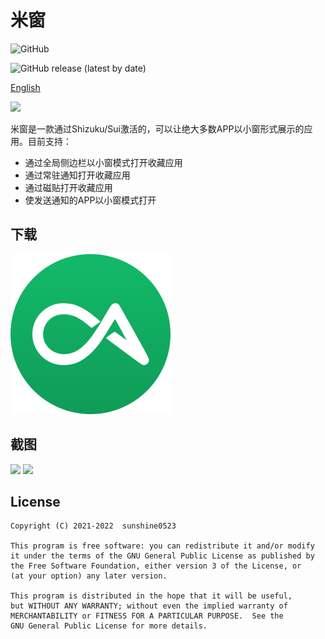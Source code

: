 # 米窗

![GitHub](https://img.shields.io/github/license/sunshine0523/Mi-FreeForm)

![GitHub release (latest by date)](https://img.shields.io/github/v/release/sunshine0523/Mi-FreeForm)

[English](README.md)

<img src="https://raw.githubusercontent.com/sunshine0523/Mi-FreeForm/master/app/src/main/res/mipmap/ic_launcher.png" width="100"/>

米窗是一款通过Shizuku/Sui激活的，可以让绝大多数APP以小窗形式展示的应用。目前支持：
- 通过全局侧边栏以小窗模式打开收藏应用
- 通过常驻通知打开收藏应用
- 通过磁贴打开收藏应用
- 使发送通知的APP以小窗模式打开

## 下载
[![酷安](images/coolapk.png)](https://www.coolapk.com/apk/com.sunshine.freeform)

## 截图
<img src="https://raw.githubusercontent.com/sunshine0523/Mi-FreeForm/master/images/screenshot_1.jpg" width="500"/>
<img src="https://raw.githubusercontent.com/sunshine0523/Mi-FreeForm/master/images/screenshot_2.jpg" width="500"/>

## License
```
Copyright (C) 2021-2022  sunshine0523

This program is free software: you can redistribute it and/or modify
it under the terms of the GNU General Public License as published by
the Free Software Foundation, either version 3 of the License, or
(at your option) any later version.

This program is distributed in the hope that it will be useful,
but WITHOUT ANY WARRANTY; without even the implied warranty of
MERCHANTABILITY or FITNESS FOR A PARTICULAR PURPOSE.  See the
GNU General Public License for more details.
```
